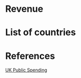 Revenue
=======

List of countries
=================


References
==========
[UK Public Spending](http://www.ukpublicspending.co.uk/classic)
